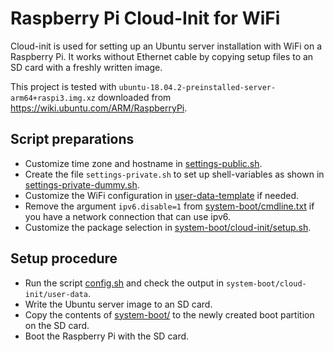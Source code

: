 # Raspberry Pi Cloud-Init for WiFi

Cloud-init is used for setting up an Ubuntu server installation with WiFi on
a Raspberry Pi. It works without Ethernet cable by copying setup files to an
SD card with a freshly written image.

This project is tested with
`ubuntu-18.04.2-preinstalled-server-arm64+raspi3.img.xz`
downloaded from https://wiki.ubuntu.com/ARM/RaspberryPi.

## Script preparations

* Customize time zone and hostname in [settings-public.sh]().
* Create the file `settings-private.sh` to set up shell-variables as shown in
  [settings-private-dummy.sh]().
* Customize the WiFi configuration in [user-data-template]() if needed.
* Remove the argument `ipv6.disable=1` from [system-boot/cmdline.txt]() if
  you have a network connection that can use ipv6.
* Customize the package selection in [system-boot/cloud-init/setup.sh]().

## Setup procedure

* Run the script [config.sh]() and check the output in
  `system-boot/cloud-init/user-data`.
* Write the Ubuntu server image to an SD card.
* Copy the contents of [system-boot/]() to the newly created boot partition
  on the SD card.
* Boot the Raspberry Pi with the SD card.

